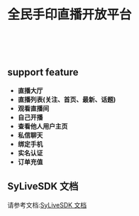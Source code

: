 # 全民手印直播开放平台

<br><br><br>

## support feature
* **直播大厅** 
* **直播列表(关注、首页、最新、话题)**
* **观看直播间**
* **自己开播**
* **查看他人用户主页**
* **私信聊天**
* **绑定手机**
* **实名认证**
* **订单充值** 

## SyLiveSDK 文档
请参考文档:[SyLiveSDK 文档](https://shouyintv.gitbooks.io/sdk-frame/content/)  





